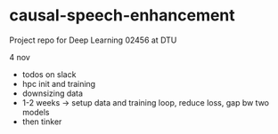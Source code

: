 # causal-speech-enhancement
Project repo for Deep Learning 02456 at DTU

4 nov

- todos on slack
- hpc init and training
- downsizing data
- 1-2 weeks -> setup data and training loop, reduce loss, gap bw two models
- then tinker
